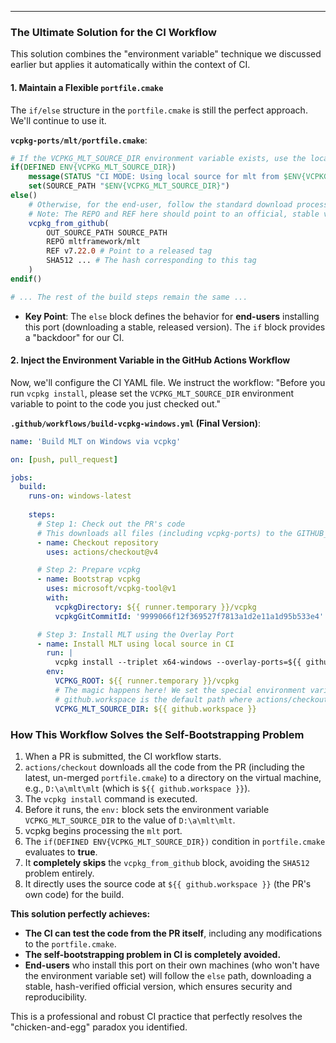 
***


### The Ultimate Solution for the CI Workflow

This solution combines the "environment variable" technique we discussed earlier but applies it automatically within the context of CI.

#### 1. Maintain a Flexible `portfile.cmake`

The `if/else` structure in the `portfile.cmake` is still the perfect approach. We'll continue to use it.

**`vcpkg-ports/mlt/portfile.cmake`**:
```cmake
# If the VCPKG_MLT_SOURCE_DIR environment variable exists, use the local source
if(DEFINED ENV{VCPKG_MLT_SOURCE_DIR})
    message(STATUS "CI MODE: Using local source for mlt from $ENV{VCPKG_MLT_SOURCE_DIR}")
    set(SOURCE_PATH "$ENV{VCPKG_MLT_SOURCE_DIR}")
else()
    # Otherwise, for the end-user, follow the standard download process
    # Note: The REPO and REF here should point to an official, stable version
    vcpkg_from_github(
        OUT_SOURCE_PATH SOURCE_PATH
        REPO mltframework/mlt
        REF v7.22.0 # Point to a released tag
        SHA512 ... # The hash corresponding to this tag
    )
endif()

# ... The rest of the build steps remain the same ...
```
*   **Key Point**: The `else` block defines the behavior for **end-users** installing this port (downloading a stable, released version). The `if` block provides a "backdoor" for our CI.

#### 2. Inject the Environment Variable in the GitHub Actions Workflow

Now, we'll configure the CI YAML file. We instruct the workflow: "Before you run `vcpkg install`, please set the `VCPKG_MLT_SOURCE_DIR` environment variable to point to the code you just checked out."

**`.github/workflows/build-vcpkg-windows.yml` (Final Version)**:
```yaml
name: 'Build MLT on Windows via vcpkg'

on: [push, pull_request]

jobs:
  build:
    runs-on: windows-latest
    
    steps:
      # Step 1: Check out the PR's code
      # This downloads all files (including vcpkg-ports) to the GITHUB_WORKSPACE directory
      - name: Checkout repository
        uses: actions/checkout@v4

      # Step 2: Prepare vcpkg
      - name: Bootstrap vcpkg
        uses: microsoft/vcpkg-tool@v1
        with:
          vcpkgDirectory: ${{ runner.temporary }}/vcpkg
          vcpkgGitCommitId: '9999066f12f369527f7813a1d2e11a1d95b533e4'

      # Step 3: Install MLT using the Overlay Port
      - name: Install MLT using local source in CI
        run: |
          vcpkg install --triplet x64-windows --overlay-ports=${{ github.workspace }}/vcpkg-ports mlt[...]
        env:
          VCPKG_ROOT: ${{ runner.temporary }}/vcpkg
          # The magic happens here! We set the special environment variable.
          # github.workspace is the default path where actions/checkout places the code.
          VCPKG_MLT_SOURCE_DIR: ${{ github.workspace }}
```

### How This Workflow Solves the Self-Bootstrapping Problem

1.  When a PR is submitted, the CI workflow starts.
2.  `actions/checkout` downloads all the code from the PR (including the latest, un-merged `portfile.cmake`) to a directory on the virtual machine, e.g., `D:\a\mlt\mlt` (which is `${{ github.workspace }}`).
3.  The `vcpkg install` command is executed.
4.  Before it runs, the `env:` block sets the environment variable `VCPKG_MLT_SOURCE_DIR` to the value of `D:\a\mlt\mlt`.
5.  vcpkg begins processing the `mlt` port.
6.  The `if(DEFINED ENV{VCPKG_MLT_SOURCE_DIR})` condition in `portfile.cmake` evaluates to **true**.
7.  It **completely skips** the `vcpkg_from_github` block, avoiding the `SHA512` problem entirely.
8.  It directly uses the source code at `${{ github.workspace }}` (the PR's own code) for the build.

**This solution perfectly achieves:**

*   **The CI can test the code from the PR itself**, including any modifications to the `portfile.cmake`.
*   **The self-bootstrapping problem in CI is completely avoided.**
*   **End-users** who install this port on their own machines (who won't have the environment variable set) will follow the `else` path, downloading a stable, hash-verified official version, which ensures security and reproducibility.

This is a professional and robust CI practice that perfectly resolves the "chicken-and-egg" paradox you identified.